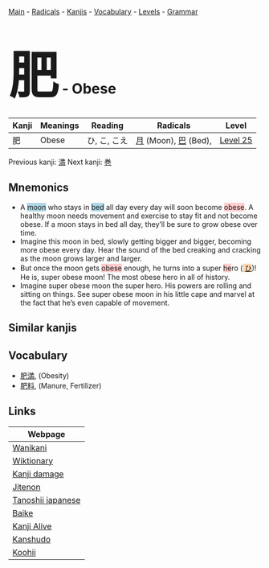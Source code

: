 <style> bigfont {font-size: 100px}</style>
[Main](../README.md) -
[Radicals](../radicals.md) -
[Kanjis](../kanjis.md) -
[Vocabulary](../vocabulary.md) -
[Levels](../levels.md) -
[Grammar](../grammar.md)
# <bigfont> 肥</bigfont> - Obese 

| Kanji | Meanings | Reading | Radicals | Level |
| --- | --- | --- | --- | --- |
| 肥 | Obese | ひ, こ, こえ | [月](../radicals/月.md) (Moon), [巴](../radicals/巴.md) (Bed),  | [Level 25](../levels/wk_level25.md) |

Previous kanji: [満](満.md) Next kanji: [巻](巻.md) 

## Mnemonics
 * A <span style="background-color:#ADD8E6"> moon</span> who stays in <span style="background-color:#ADD8E6"> bed</span> all day every day will soon become <span style="background-color:#ffcccb"> obese</span>. A healthy moon needs movement and exercise to stay fit and not become obese. If a moon stays in bed all day, they’ll be sure to grow obese over time.
* Imagine this moon in bed, slowly getting bigger and bigger, becoming more obese every day. Hear the sound of the bed creaking and cracking as the moon grows larger and larger.
* But once the moon gets <span style="background-color:#ffcccb"> obese</span> enough, he turns into a super <span style="background-color:#ffcccb"> he</span>ro (<span style="background-color:#fed8b1"> [ひ](https://jisho.org/search/ひ)</span>)! He is, super obese moon! The most obese hero in all of history.
* Imagine super obese moon the super hero. His powers are rolling and sitting on things. See super obese moon in his little cape and marvel at the fact that he’s even capable of movement.


## Similar kanjis
 


## Vocabulary
 * [肥満](../vocabulary/肥.md), (Obesity)
* [肥料](../vocabulary/肥.md), (Manure, Fertilizer)



## Links 

| Webpage |
| --- |
| [Wanikani          ](https://www.wanikani.com/kanji/肥) |
| [Wiktionary        ](https://en.wiktionary.org/wiki/肥) |
| [Kanji damage      ](http://www.kanjidamage.com/kanji/search?utf8=✓&q=肥) |
| [Jitenon           ](https://jitenon.com/kanji/肥) |
| [Tanoshii japanese ](https://www.tanoshiijapanese.com/dictionary/kanji.cfm?k=肥) |
| [Baike             ](https://baike.baidu.com/item/肥) |
| [Kanji Alive       ](https://app.kanjialive.com/肥) |
| [Kanshudo          ](https://www.kanshudo.com/searchmn?q=肥) |
| [Koohii            ](https://kanji.koohii.com/study/kanji/肥) |
